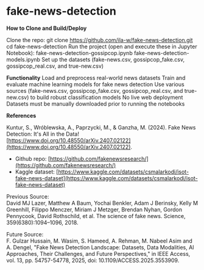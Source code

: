 # fake-news-detection

**How to Clone and Build/Deploy**

Clone the repo:
  git clone https://github.com/ila-w/fake-news-detection.git
  cd fake-news-detection
Run the project (open and execute these in Jupyter Notebook):
  fake-news-detection-gossipcop.ipynb
  fake-news-detection-models.ipynb
Set up the datasets (fake-news.csv, gossipcop_fake.csv, gossipcop_real.csv, and true-new.csv)

**Functionality**
Load and preprocess real-world news datasets
Train and evaluate machine learning models for fake news detection
Use various sources (fake-news.csv, gossipcop_fake.csv, gossipcop_real.csv, and true-new.csv) to build robust classification models
No live web deployment
Datasets must be manually downloaded prior to running the notebooks

**References**

Kuntur, S., Wróblewska, A., Paprzycki, M., & Ganzha, M. (2024). Fake News Detection: It's All in the Data! [https://www.doi.org/10.48550/arXiv.2407.02122](https://www.doi.org/10.48550/arXiv.2407.02122).
- Github repo: [https://github.com/fakenewsresearch/](https://github.com/fakenewsresearch/)
- Kaggle dataset: [https://www.kaggle.com/datasets/csmalarkodi/isot-fake-news-dataset](https://www.kaggle.com/datasets/csmalarkodi/isot-fake-news-dataset)


Previous Source:<br/>
David MJ Lazer, Matthew A Baum, Yochai Benkler, Adam J Berinsky, Kelly M Greenhill, Filippo
Menczer, Miriam J Metzger, Brendan Nyhan, Gordon Pennycook, David Rothschild, et al. The science
of fake news. Science, 359(6380):1094–1096, 2018.

Future Source:<br/>
F. Gulzar Hussain, M. Wasim, S. Hameed, A. Rehman, M. Nabeel Asim and A. Dengel, "Fake News Detection Landscape: Datasets, Data Modalities, AI Approaches, Their Challenges, and Future Perspectives," in IEEE Access, vol. 13, pp. 54757-54778, 2025, doi: 10.1109/ACCESS.2025.3553909.
